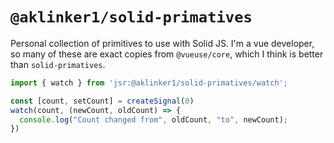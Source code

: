 # `@aklinker1/solid-primatives`

Personal collection of primitives to use with Solid JS. I'm a vue developer, so many of these are exact copies from `@vueuse/core`, which I think is better than `solid-primatives`.

```ts
import { watch } from 'jsr:@aklinker1/solid-primatives/watch';

const [count, setCount] = createSignal(0)
watch(count, (newCount, oldCount) => {
  console.log("Count changed from", oldCount, "to", newCount);
})
```
